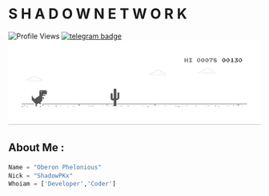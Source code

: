 # S H A D O W   N E T W O R K
![Profile Views](https://hits.seeyoufarm.com/api/count/incr/badge.svg?url=https://github.com/ShadowPKx/&title=Profile%20Views)
[![telegram badge](https://img.shields.io/badge/ShadowPKx-30302f?style=flat&logo=telegram)](https://t.me/ShadowPKx)
![Dyno](https://github.com/ShadowPKx/ShadowPKx/raw/master/dino.gif) 

## About Me :
```python
Name = "Oberon Phelonious"
Nick = "ShadowPKx"
Whoiam = ['Developer','Coder']
```
